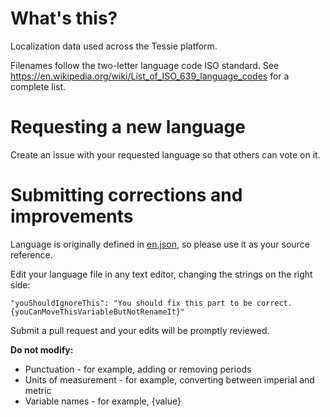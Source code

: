 # What's this?

Localization data used across the Tessie platform.

Filenames follow the two-letter language code ISO standard. See https://en.wikipedia.org/wiki/List_of_ISO_639_language_codes for a complete list.

# Requesting a new language

Create an issue with your requested language so that others can vote on it.

# Submitting corrections and improvements

Language is originally defined in [en.json](https://github.com/tessietech/localization/blob/main/en.json), so please use it as your source reference.

Edit your language file in any text editor, changing the strings on the right side:

```
"youShouldIgnoreThis": "You should fix this part to be correct. {youCanMoveThisVariableButNotRenameIt}"
```

Submit a pull request and your edits will be promptly reviewed.

**Do not modify:**

* Punctuation - for example, adding or removing periods
* Units of measurement - for example, converting between imperial and metric
* Variable names - for example, {value}
